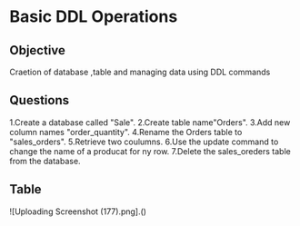 # Basic DDL Operations
## Objective
Craetion of database ,table and managing data using DDL commands
## Questions
1.Create a database called "Sale".
2.Create table name"Orders".
3.Add new column names "order_quantity".
4.Rename the Orders table to "sales_orders".
5.Retrieve two coulumns.
6.Use the update command to change the name of a producat for ny row.
7.Delete the sales_oreders table from the database.

## Table
![Uploading Screenshot (177).png].()
